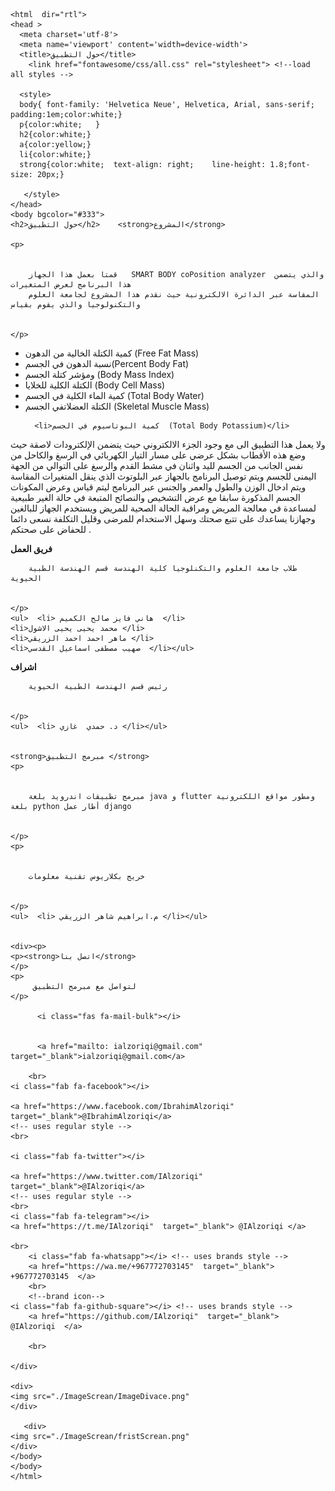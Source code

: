 <!DOCTYPE html>
    <html  dir="rtl">
    <head >
      <meta charset='utf-8'>
      <meta name='viewport' content='width=device-width'>
      <title>حول التطبيق</title>
        <link href="fontawesome/css/all.css" rel="stylesheet"> <!--load all styles -->

      <style> 
      body{ font-family: 'Helvetica Neue', Helvetica, Arial, sans-serif; padding:1em;color:white;}
      p{color:white;   }
      h2{color:white;}
      a{color:yellow;}
      li{color:white;}
      strong{color:white;  text-align: right;    line-height: 1.8;font-size: 20px;}

       </style>
    </head>
    <body bgcolor="#333">
    <h2>حول التطبيق</h2>    <strong>المشروع</strong>

    <p>


        قمتا بعمل هذا الجهاز   SMART BODY coPosition analyzer  والذي يتضمن هذا البرنامج لعرض المتغيرات
        المقاسة عبر الدائرة الالكترونية حيث نقدم هذا المشروع لجامعة العلوم والتكنولوجيا والذي يقوم بقياس


    </p>


  <ul><li>كمية الكتلة الخالية من الدهون  (Free Fat Mass)</li>
      <li>نسبة الدهون في الجسم(Percent Body Fat)  </li>
      <li>ومؤشر كتلة الجسم (Body Mass Index)</li>
      <li>الكتلة الكلية للخلايا (Body Cell Mass) </li>
      <li>كمية الماء الكلية في الجسم  (Total Body Water)  </li>
      <li>الكتلة العضلاتفي الجسم  (Skeletal Muscle Mass)</li>

      <li>كمية البوتاسيوم في الجسم  (Total Body Potassium)</li>
  </ul>
    <p> ولا يعمل هذا التطبيق الى مع وجود الجزء الالكتروني حيث يتضمن الإلكترودات لاصقة حيث وضع هذه الأقطاب بشكل عرضي على مسار التيار الكهربائي في الرسغ والكاحل من نفس الجانب من الجسم لليد واثنان في مشط القدم والرسغ  على التوالي  من الجهة اليمنى للجسم  ويتم توصيل البرنامج بالجهاز عبر البلوتوث الذي ينقل المتغيرات المقاسة ويتم ادخال الوزن والطول والعمر والجنس عبر البرنامج ليتم قياس وعرض المكونات الجسم المذكورة سابقا مع عرض التشخيص والنصائح المتبعة في حالة الغير طبيعية لمساعدة في معالجة المريض ومراقبة الحالة الصحية للمريض ويستخدم الجهاز للبالغين وجهازنا يساعدك على تتبع صحتك وسهل الاستخدام للمرضى وقليل التكلفة نسعى دائما للحفاض على صحتكم .


   <strong>فريق العمل</strong>
    <p>


        طلاب جامعة العلوم والتكنلوجيا كلية الهندسة قسم الهندسة الطبية الحيوية


    </p>
    <ul>  <li> هاني فايز صالح الكميم  </li>
    <li>محمد يحيى يحيى الاشول </li>
    <li>ماهر احمد احمد الزريقي </li>
    <li>صهيب مصطفى اسماعيل القدسي  </li></ul>



<strong>اشراف </strong>
    <p>


        رئيس قسم الهندسة الطبية الحيوية


    </p>
    <ul>  <li> د. حمدي  غازي </li></ul>


    <strong>مبرمج التطبيق </strong>
    <p>


        مبرمج تطبيقات اندرويد بلغة java و flutter ومطور مواقع اللكترونية بلغة python أطار عمل django


    </p>
    <p>


        خريج بكلاريوس تقنية معلومات


    </p>
    <ul>  <li> م.ابراهيم شاهر الزريقي </li></ul>


    <div><p>
    <p><strong>اتصل بنا</strong>
    </p>
    <p>
         لتواصل مع مبرمج التطبيق
    </p>

          <i class="fas fa-mail-bulk"></i>


          <a href="mailto: ialzoriqi@gmail.com"  target="_blank">ialzoriqi@gmail.com</a>

        <br>
    <i class="fab fa-facebook"></i>

    <a href="https://www.facebook.com/IbrahimAlzoriqi"  target="_blank">@IbrahimAlzoriqi</a>
    <!-- uses regular style -->
    <br>

    <i class="fab fa-twitter"></i>

    <a href="https://www.twitter.com/IAlzoriqi"  target="_blank">@IAlzoriqi</a>
    <!-- uses regular style -->
    <br>
    <i class="fab fa-telegram"></i>
    <a href="https://t.me/IAlzoriqi"  target="_blank"> @IAlzoriqi </a>

    <br>
        <i class="fab fa-whatsapp"></i> <!-- uses brands style -->
        <a href="https://wa.me/+967772703145"  target="_blank"> +967772703145  </a>
        <br>
        <!--brand icon-->
    <i class="fab fa-github-square"></i> <!-- uses brands style -->
        <a href="https://github.com/IAlzoriqi"  target="_blank"> @IAlzoriqi  </a>

        <br>

    </div>
    
    <div>
    <img src="./ImageScrean/ImageDivace.png" 
    </div>

       <div>
    <img src="./ImageScrean/fristScrean.png" 
    </div>
    </body>
    </body>
    </html>
      
 


